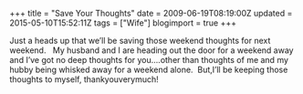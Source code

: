 +++
title = "Save Your Thoughts"
date = 2009-06-19T08:19:00Z
updated = 2015-05-10T15:52:11Z
tags = ["Wife"]
blogimport = true 
+++

Just a heads up that we’ll be saving those weekend thoughts for next weekend.&#160;&#160; My husband and I are heading out the door for a weekend away and I’ve got no deep thoughts for you….other than thoughts of me and my hubby being whisked away for a weekend alone.&#160; But,I’ll be keeping those thoughts to myself, thankyouverymuch!
